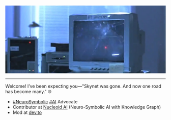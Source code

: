 <p align="center">
  <img src=".github/media/bit-happens.jpg" alt="Bit Happens" width="650" />
</p>

---
Welcome! I’ve been expecting you—"Skynet was gone. And now one road has become many." :globe_with_meridians:

- [#NeuroSymbolic](https://x.com/hashtag/NeuroSymbolic) [#AI](https://x.com/hashtag/AI) Advocate
- Contributor at [Nucleoid AI](https://github.com/NucleoidAI/Nucleoid) (Neuro-Symbolic AI with Knowledge Graph)
- Mod at [dev.to](https://dev.to)
